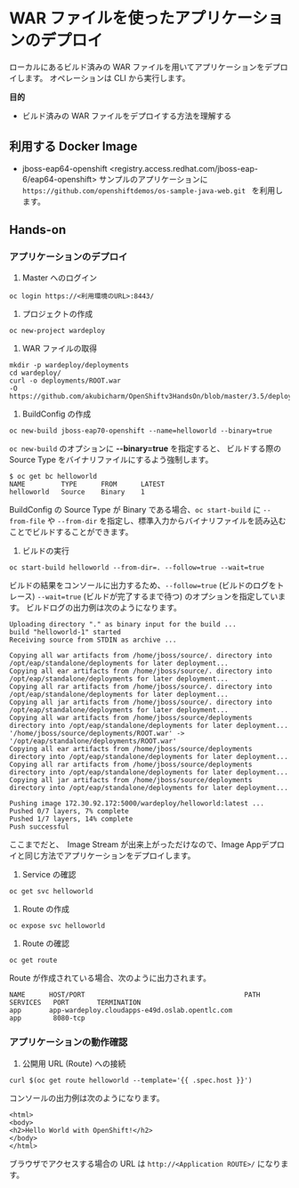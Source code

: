 # WAR ファイルを使ったアプリケーションのデプロイ
ローカルにあるビルド済みの WAR ファイルを用いてアプリケーションをデプロイします。
オペレーションは CLI から実行します。

**目的**
* ビルド済みの WAR ファイルをデプロイする方法を理解する

## 利用する Docker Image
* jboss-eap64-openshift <registry.access.redhat.com/jboss-eap-6/eap64-openshift>
サンプルのアプリケーションに `https://github.com/openshiftdemos/os-sample-java-web.git
` を利用します。

## Hands-on
### アプリケーションのデプロイ

1. Master へのログイン
```
oc login https://<利用環境のURL>:8443/
```

1. プロジェクトの作成
```
oc new-project wardeploy
```

1. WAR ファイルの取得
```
mkdir -p wardeploy/deployments
cd wardeploy/
curl -o deployments/ROOT.war
-O https://github.com/akubicharm/OpenShiftv3HandsOn/blob/master/3.5/deployWarfile/ROOT.war
```

1. BuildConfig の作成
```
oc new-build jboss-eap70-openshift --name=helloworld --binary=true
```

`oc new-build` のオプションに **--binary=true** を指定すると、 ビルドする際の Source Type をバイナリファイルにするよう強制します。

```
$ oc get bc helloworld
NAME         TYPE      FROM      LATEST
helloworld   Source    Binary    1
```

BuildConfig の Source Type が Binary である場合、`oc start-build` に `--from-file` や `--from-dir` を指定し、標準入力からバイナリファイルを読み込むことでビルドすることができます。

1. ビルドの実行
```
oc start-build helloworld --from-dir=. --follow=true --wait=true
```

ビルドの結果をコンソールに出力するため、`--follow=true` (ビルドのログをトレース) `--wait=true` (ビルドが完了するまで待つ) のオプションを指定しています。
ビルドログの出力例は次のようになります。

```
Uploading directory "." as binary input for the build ...
build "helloworld-1" started
Receiving source from STDIN as archive ...

Copying all war artifacts from /home/jboss/source/. directory into /opt/eap/standalone/deployments for later deployment...
Copying all ear artifacts from /home/jboss/source/. directory into /opt/eap/standalone/deployments for later deployment...
Copying all rar artifacts from /home/jboss/source/. directory into /opt/eap/standalone/deployments for later deployment...
Copying all jar artifacts from /home/jboss/source/. directory into /opt/eap/standalone/deployments for later deployment...
Copying all war artifacts from /home/jboss/source/deployments directory into /opt/eap/standalone/deployments for later deployment...
'/home/jboss/source/deployments/ROOT.war' -> '/opt/eap/standalone/deployments/ROOT.war'
Copying all ear artifacts from /home/jboss/source/deployments directory into /opt/eap/standalone/deployments for later deployment...
Copying all rar artifacts from /home/jboss/source/deployments directory into /opt/eap/standalone/deployments for later deployment...
Copying all jar artifacts from /home/jboss/source/deployments directory into /opt/eap/standalone/deployments for later deployment...

Pushing image 172.30.92.172:5000/wardeploy/helloworld:latest ...
Pushed 0/7 layers, 7% complete
Pushed 1/7 layers, 14% complete
Push successful
```

ここまでだと、　Image Stream が出来上がっただけなので、Image Appデプロイと同じ方法でアプリケーションをデプロイします。

1. Service の確認
```
oc get svc helloworld
```

1. Route の作成
```
oc expose svc helloworld
```

1. Route の確認
```
oc get route
```

Route が作成されている場合、次のように出力されます。
```
NAME      HOST/PORT                                        PATH      SERVICES   PORT       TERMINATION
app       app-wardeploy.cloudapps-e49d.oslab.opentlc.com             app        8080-tcp   
```

### アプリケーションの動作確認

1. 公開用 URL (Route) への接続

```
curl $(oc get route helloworld --template='{{ .spec.host }}')
```

コンソールの出力例は次のようになります。

```
<html>
<body>
<h2>Hello World with OpenShift!</h2>
</body>
</html>
```

ブラウザでアクセスする場合の URL は `http://<Application ROUTE>/` になります。
